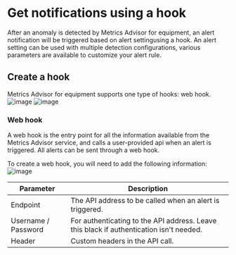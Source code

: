 # Get notifications using a hook
After an anomaly is detected by Metrics Advisor for equipment, an alert notification will be triggered based on alert settingusing a hook. An alert setting can be used with multiple detection configurations, various parameters are available to customize your alert rule. 

 

## Create a hook

Metrics Advisor for equipment supports one type of hooks: web hook. 
![image](https://user-images.githubusercontent.com/36343326/176588851-4f6c3e5c-dfb7-4500-854b-07552cfb0689.png)
![image](https://user-images.githubusercontent.com/36343326/176588951-7211f100-dfca-4732-9080-2fea67ecf374.png)



### Web hook

A web hook is the entry point for all the information available from the Metrics Advisor service, and calls a user-provided api when an alert is triggered. All alerts can be sent through a web hook.

To create a web hook, you will need to add the following information:
![image](https://user-images.githubusercontent.com/36343326/176589224-644b7bf0-565f-4c38-aa7d-53ae9929aa98.png)


| Parameter           | Description                                                  |
| ------------------- | ------------------------------------------------------------ |
| Endpoint            | The API address to be called when an alert is triggered.     |
| Username / Password | For authenticating to the API address. Leave this black if authentication isn't needed. |
| Header              | Custom headers in the API call.                              |


